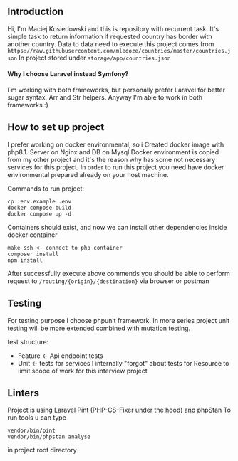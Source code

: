 ## Introduction
Hi,
I'm Maciej Kosiedowski and this is repository with recurrent task. 
It's simple task to return information if requested country has border with another country. 
Data to data need to execute this project comes from `https://raw.githubusercontent.com/mledoze/countries/master/countries.json`
In project stored under `storage/app/countries.json`

#### Why I choose Laravel instead Symfony? 
I`m working with both frameworks, but personally prefer Laravel for better sugar syntax, Arr and Str helpers. 
Anyway I'm able to work in both frameworks :) 

## How to set up project
I prefer working on docker environmental, so i Created docker image with php8.1. Server on Nginx and DB on Mysql
Docker environment is copied from my other project and it`s the reason why has some not necessary services for this project.
In order to run this project you need have docker environmental prepared already on your host machine.

Commands to run project:
```
cp .env.example .env
docker compose build
docker compose up -d
```
Containers should exist, and now we can install other dependencies inside docker container
```
make ssh <- connect to php container
composer install
npm install
```
After successfully execute above commends you should be able to perform request to `/routing/{origin}/{destination}` via browser or postman


## Testing
For testing purpose I choose phpunit framework. 
In more series project unit testing will be more extended combined with mutation testing.

test structure:
- Feature <- Api endpoint tests
- Unit <- tests for services
I internally "forgot" about tests for Resource to limit scope of work for this interview project


## Linters
Project is using Laravel Pint (PHP-CS-Fixer under the hood) and phpStan
To run tools u can type
```
vendor/bin/pint
vendor/bin/phpstan analyse
```
in project root directory
